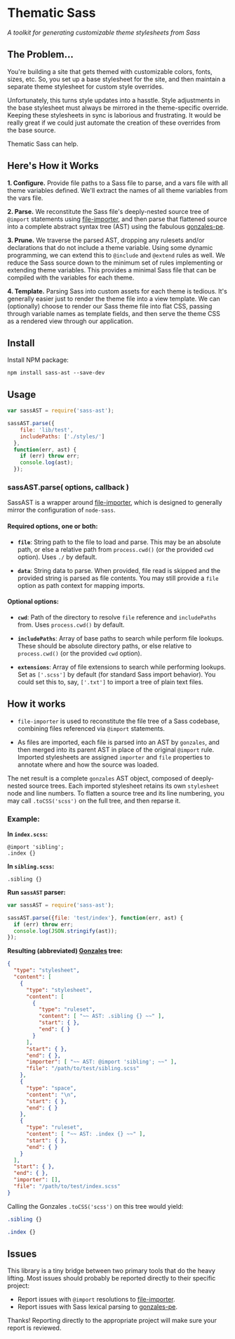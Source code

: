 # Thematic Sass

_A toolkit for generating customizable theme stylesheets from Sass_

## The Problem...

You're building a site that gets themed with customizable colors, fonts, sizes, etc. So, you set up a base stylesheet for the site, and then maintain a separate theme stylesheet for custom style overrides.

Unfortunately, this turns style updates into a hasstle. Style adjustments in the base stylesheet must always be mirrored in the theme-specific override. Keeping these stylesheets in sync is laborious and frustrating. It would be really great if we could just automate the creation of these overrides from the base source.

Thematic Sass can help.

## Here's How it Works

**1. Configure.** Provide file paths to a Sass file to parse, and a vars file with all theme variables defined. We'll extract the names of all theme variables from the vars file.

**2. Parse.** We reconstitute the Sass file's deeply-nested source tree of `@import` statements using [file-importer](https://github.com/gmac/file-importer), and then parse that flattened source into a complete abstract syntax tree (AST) using the fabulous [gonzales-pe](https://github.com/tonyganch/gonzales-pe).

**3. Prune.** We traverse the parsed AST, dropping any rulesets and/or declarations that do not include a theme variable. Using some dynamic programming, we can extend this to `@include` and `@extend` rules as well. We reduce the Sass source down to the minimum set of rules implementing or extending theme variables. This provides a minimal Sass file that can be compiled with the variables for each theme.

**4. Template.** Parsing Sass into custom assets for each theme is tedious. It's generally easier just to render the theme file into a view template. We can (optionally) choose to render our Sass theme file into flat CSS, passing through variable names as template fields, and then serve the theme CSS as a rendered view through our application.

## Install

Install NPM package:

```
npm install sass-ast --save-dev
```

## Usage

```javascript
var sassAST = require('sass-ast');

sassAST.parse({
    file: 'lib/test',
    includePaths: ['./styles/']
  },
  function(err, ast) {
    if (err) throw err;
    console.log(ast);
  });
```

### sassAST.parse( options, callback )

SassAST is a wrapper around [file-importer](https://github.com/gmac/file-importer), which is designed to generally mirror the configuration of `node-sass`.

#### Required options, one or both:

* **`file`**: String path to the file to load and parse. This may be an absolute path, or else a relative path from `process.cwd()` (or the provided `cwd` option). Uses `./` by default.

* **`data`**: String data to parse. When provided, file read is skipped and the provided string is parsed as file contents. You may still provide a `file` option as path context for mapping imports.

#### Optional options:

* **`cwd`**: Path of the directory to resolve `file` reference and `includePaths` from. Uses `process.cwd()` by default.

* **`includePaths`**: Array of base paths to search while perform file lookups. These should be absolute directory paths, or else relative to `process.cwd()` (or the provided `cwd` option).

* **`extensions`**: Array of file extensions to search while performing lookups. Set as `['.scss']` by default (for standard Sass import behavior). You could set this to, say, `['.txt']` to import a tree of plain text files.

## How it works

 * `file-importer` is used to reconstitute the file tree of a Sass codebase, combining files referenced via `@import` statements.

 * As files are imported, each file is parsed into an AST by `gonzales`, and then merged into its parent AST in place of the original `@import` rule. Imported stylesheets are assigned `importer` and `file` properties to annotate where and how the source was loaded.

The net result is a complete `gonzales` AST object, composed of deeply-nested source trees. Each imported stylesheet retains its own `stylesheet` node and line numbers. To flatten a source tree and its line numbering, you may call `.toCSS('scss')` on the full tree, and then reparse it.

### Example:

**In `index.scss`:**

```
@import 'sibling';
.index {}
```

**In `sibling.scss`:**

```
.sibling {}
```

**Run `sassAST` parser:**

```javascript
var sassAST = require('sass-ast');

sassAST.parse({file: 'test/index'}, function(err, ast) {
  if (err) throw err;
  console.log(JSON.stringify(ast));
});
```

**Resulting (abbreviated) [Gonzales](https://github.com/tonyganch/gonzales-pe) tree:**

```json
{
  "type": "stylesheet",
  "content": [
    {
      "type": "stylesheet",
      "content": [
        {
          "type": "ruleset",
          "content": [ "~~ AST: .sibling {} ~~" ],
          "start": { },
          "end": { }
        }
      ],
      "start": { },
      "end": { },
      "importer": [ "~~ AST: @import 'sibling'; ~~" ],
      "file": "/path/to/test/sibling.scss"
    },
    {
      "type": "space",
      "content": "\n",
      "start": { },
      "end": { }
    },
    {
      "type": "ruleset",
      "content": [ "~~ AST: .index {} ~~" ],
      "start": { },
      "end": { }
    }
  ],
  "start": { },
  "end": { },
  "importer": [],
  "file": "/path/to/test/index.scss"
}
```

Calling the Gonzales `.toCSS('scss')` on this tree would yield:

```css
.sibling {}

.index {}
```

## Issues

This library is a tiny bridge between two primary tools that do the heavy lifting. Most issues should probably be reported directly to their specific project:

 * Report issues with `@import` resolutions to [file-importer](https://github.com/gmac/file-importer).
 * Report issues with Sass lexical parsing to [gonzales-pe](https://github.com/tonyganch/gonzales-pe).

Thanks! Reporting directly to the appropriate project will make sure your report is reviewed.
